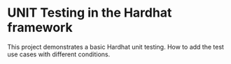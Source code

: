 # UNIT Testing in the Hardhat framework

This project demonstrates a basic Hardhat unit testing. How to add the test use cases with different conditions. 
